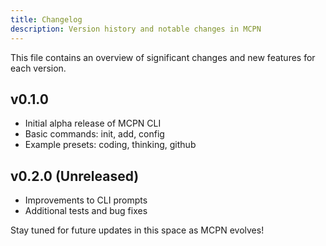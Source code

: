 ```yaml
---
title: Changelog
description: Version history and notable changes in MCPN
---
```


This file contains an overview of significant changes and new features for each version.

## v0.1.0
- Initial alpha release of MCPN CLI
- Basic commands: init, add, config
- Example presets: coding, thinking, github

## v0.2.0 (Unreleased)
- Improvements to CLI prompts
- Additional tests and bug fixes

Stay tuned for future updates in this space as MCPN evolves!
